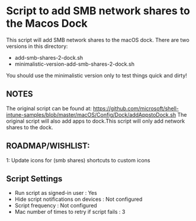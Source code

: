 # Script to add SMB network shares to the Macos Dock

This script will add SMB network shares to the macOS dock. There are two versions in this directory:
- add-smb-shares-2-dock.sh
- minimalistic-version-add-smb-shares-2-dock.sh

You should use the minimalistic version only to test things quick and dirty!

## NOTES
The original script can be found at: https://github.com/microsoft/shell-intune-samples/blob/master/macOS/Config/Dock/addAppstoDock.sh
The original script will also add apps to dock.This script will only add network shares to the dock.


## ROADMAP/WISHLIST:
1: Update icons for (smb shares) shortcuts to custom icons

## Script Settings

- Run script as signed-in user : Yes
- Hide script notifications on devices : Not configured
- Script frequency : Not configured
- Mac number of times to retry if script fails : 3
